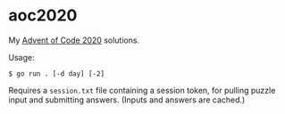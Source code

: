 # aoc2020

My [Advent of Code 2020](https://adventofcode.com/2020) solutions.

Usage:

```shell
$ go run . [-d day] [-2]
```

Requires a `session.txt` file containing a session token, for pulling puzzle input and submitting answers.
(Inputs and answers are cached.)
